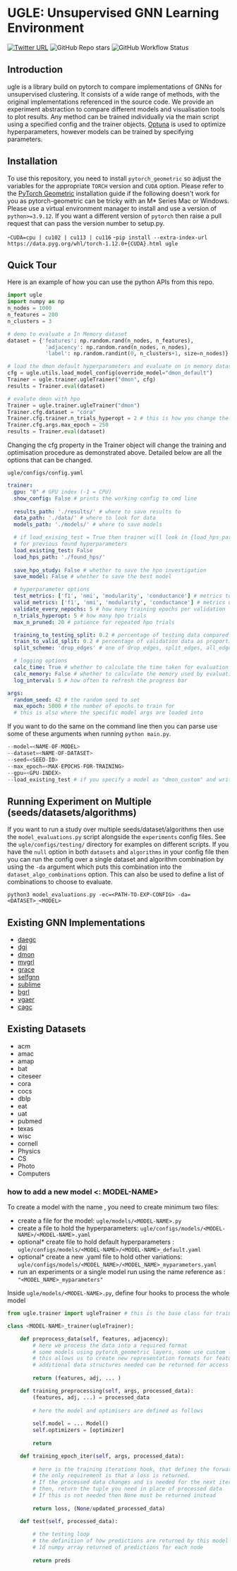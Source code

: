 # UGLE: Unsupervised GNN Learning Environment


[![Twitter URL](https://img.shields.io/twitter/url/https/twitter.com/willleeney.svg?style=social&label=Follow%20%40willleeney)](https://twitter.com/willleeney)
![GitHub Repo stars](https://img.shields.io/github/stars/willleeney/ugle?style=social)
![GitHub Workflow Status](https://img.shields.io/github/actions/workflow/status/willleeney/ugle/main-workflow.yaml)


## Introduction

ugle is a library build on pytorch to compare implementations of GNNs for unsupervised clustering.
It consists of a wide range of methods, with the original implementations referenced in the source code.
We provide an experiment abstraction to compare different models and visualisation tools to plot results. 
Any method can be trained individually via the main script using a specified config and the trainer objects. 
[Optuna](https://optuna.readthedocs.io/en/stable/tutorial/index.html) is used to optimize hyperparameters, however models can be trained by specifying parameters. 


## Installation

To use this repository, you need to install `pytorch_geometric` so adjust the variables for the appropriate `TORCH` version and `CUDA` option. Please refer to the [PyTorch Geometric](https://pytorch-geometric.readthedocs.io/en/latest/install/installation.html) installation guide if the following doesn't work for you as pytorch-geometric can be tricky with an M* Series Mac or Windows. Please use a virtual environment manager to install and use a version of `python>=3.9.12`. If you want a different version of `pytorch` then raise a pull request that can pass the version number to setup.py. 


-`CUDA=cpu | cu102 | cu113 | cu116` 
-`pip install --extra-index-url https://data.pyg.org/whl/torch-1.12.0+{CUDA}.html ugle`


## Quick Tour

Here is an example of how you can use the python APIs from this repo.

```python 
import ugle
import numpy as np
n_nodes = 1000
n_features = 200
n_clusters = 3

# demo to evaluate a In Memory dataset 
dataset = {'features': np.random.rand(n_nodes, n_features),
            'adjacency': np.random.rand(n_nodes, n_nodes),
            'label': np.random.randint(0, n_clusters+1, size=n_nodes)}

# load the dmon default hyperparameters and evaluate on in memory dataset
cfg = ugle.utils.load_model_config(override_model="dmon_default")
Trainer = ugle.trainer.ugleTrainer("dmon", cfg)
results = Trainer.eval(dataset)

# evalute dmon with hpo
Trainer = ugle.trainer.ugleTrainer("dmon")
Trainer.cfg.dataset = "cora"
Trainer.cfg.trainer.n_trials_hyperopt = 2 # this is how you change the config
Trainer.cfg.args.max_epoch = 250
results = Trainer.eval(dataset)
```

Changing the cfg property in the Trainer object will change the training and optimisation procedure as demonstrated above. Detailed below are all the options that can be changed. 

 ```ugle/configs/config.yaml```
```yaml
trainer:
  gpu: "0" # GPU index (-1 = CPU)
  show_config: False # prints the working config to cmd line
  
  results_path: './results/' # where to save results to
  data_path: './data/' # where to look for data
  models_path: './models/' # where to save models 

  # if load_exising_test = True then trainer will look in {load_hps_path}{cfg.dataset}_{cfg.model}.pkl"
  # for previous found hyperparameters
  load_existing_test: False
  load_hps_path: './found_hps/'
  
  save_hpo_study: False # whether to save the hpo investigation 
  save_model: False # whether to save the best model

  # hyperparameter options
  test_metrics: ['f1', 'nmi', 'modularity', 'conductance'] # metrics to evaluate test data 
  valid_metrics: ['f1', 'nmi', 'modularity', 'conductance'] # metrics used for hpo and model selection
  validate_every_nepochs: 5 # how many training epochs per validation 
  n_trials_hyperopt: 5 # how many hpo trials
  max_n_pruned: 20 # patience for repeated hpo trials

  training_to_testing_split: 0.2 # percentage of testing data compared to total of training+validation 
  train_to_valid_split: 0.2 # percentage of validation data as proportion of the whole dataset
  split_scheme: 'drop_edges' # one of drop_edges, split_edges, all_edges, no_edges (see ugle.datasets.split_adj() for more info)

  # logging options
  calc_time: True # whether to calculate the time taken for evaluation
  calc_memory: False # whether to calculate the memory used by evaluation 
  log_interval: 5 # how often to refresh the progress bar

args: 
  random_seed: 42 # the random seed to set
  max_epoch: 5000 # the number of epochs to train for 
  # this is also where the specific model args are loaded into 
```

If you want to do the same on the command line then you can parse use some of these arguments when running `python main.py`. 

```python
--model=<NAME-OF-MODEL> 
--dataset=<NAME-OF-DATASET> 
--seed=<SEED-ID> 
--max_epoch=<MAX-EPOCHS-FOR-TRAINING> 
--gpu=<GPU-INDEX>
--load_existing_test # if you specify a model as "dmon_custom" and write some custom args in the appropriate file that you want to test on then use this argument to load these
```

## Running Experiment on Multiple (seeds/datasets/algorithms)

If you want to run a study over multiple seeds/dataset/algorithms then use the `model_evaluations.py` script alongside the `experiments` config files. See the `ugle/configs/testing/` directory for examples on different scripts. If you have the `null` option in both `datasets` and `algorithms` in your config file then you can run the config over a single dataset and algorithm combination by using the `-da` argument which puts this combination into the `dataset_algo_combinations` option. This can also be used to define a list of combinations to choose to evaluate.

```python3 model_evaluations.py -ec=<PATH-TO-EXP-CONFIG> -da=<DATASET>_<MODEL>```


## Existing GNN Implementations 

- [daegc](https://github.com/Tiger101010/DAEGC)
- [dgi](https://github.com/PetarV-/DGI)
- [dmon](https://github.com/google-research/google-research/blob/master/graph_embedding/dmon/dmon.py)
- [mvgrl](https://github.com/kavehhassani/mvgrl)
- [grace](https://github.com/CRIPAC-DIG/GRACE)
- [selfgnn](https://github.com/zekarias-tilahun/SelfGNN)
- [sublime](https://github.com/GRAND-Lab/SUBLIME)
- [bgrl](https://github.com/Namkyeong/BGRL_Pytorch)
- [vgaer](https://github.com/qcydm/VGAER/tree/main/VGAER_codes)
- [cagc](https://github.com/wangtong627/CAGC/)

## Existing Datasets

- acm
- amac 
- amap
- bat
- citeseer
- cora
- cocs
- dblp
- eat
- uat
- pubmed
- texas
- wisc
- cornell
- Physics
- CS
- Photo
- Computers


### how to add a new model <: MODEL-NAME>

To create a model with the name <MODEL-NAME>, you need to create minimum two files:
* create a file for the model: ```ugle/models/<MODEL-NAME>.py```
* create a file to hold the hyperparameters: ```ugle/configs/models/<MODEL-NAME>/<MODEL-NAME>.yaml```
* optional* create file to hold default hyperparameters : ```ugle/configs/models/<MODEL-NAME>/<MODEL-NAME>_default.yaml```
* optional* create a new .yaml file to hold other variations: ```ugle/configs/models/<MODEL_NAME>/<MODEL_NAME>_myparameters.yaml``` 
* run an experiments or a single model run using the name reference as : ```"<MODEL_NAME>_myparameters"```

Inside ```ugle/models/<MODEL-NAME>.py```, define four hooks to process the whole model

```python
from ugle.trainer import ugleTrainer # this is the base class for training any model in this framework

class <MODEL-NAME>_trainer(ugleTrainer):

    def preprocess_data(self, features, adjacency):
        # here we process the data into a required format 
        # some models using pytorch_geometric layers, some use custom layers 
        # this allows us to create new representation formats for features/adjacency matrix
        # additional data structures needed can be returned for access under the tuple: processed_data
        
        return (features, adj, ... )

    def training_preprocessing(self, args, processed_data):
        (features, adj, ...) = processed_data
        
        # here the model and optimisers are defined as follows
        
        self.model = ... Model()
        self.optimizers = [optimizer]
        
        return

    def training_epoch_iter(self, args, processed_data):
    
        # here is the training iterations hook, that defines the forward pass for each model 
        # the only requirement is that a loss is returned.
        # If the processed data changes and is needed for the next iteration, 
        # then, return the tuple you need in place of processed data
        # If this is not needed then None must be returned instead
    
        return loss, (None/updated_processed_data)

    def test(self, processed_data):
    
        # the testing loop
        # the definition of how predictions are returned by this model
        # 1d numpy array returned of predictions for each node
    
        return preds

```